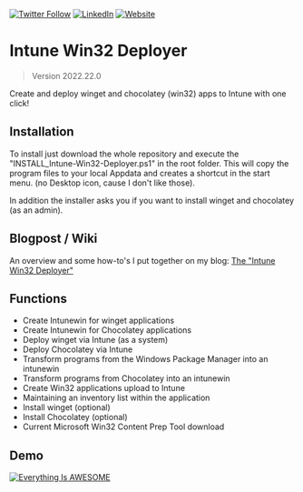 [![Twitter Follow](https://img.shields.io/badge/Twitter-1DA1F2?style=for-the-badge&logo=twitter&logoColor=white)](https://twitter.com/FlorianSLZ/)  [![LinkedIn](https://img.shields.io/badge/LinkedIn-0077B5?style=for-the-badge&logo=linkedin&logoColor=white)](https://www.linkedin.com/in/fsalzmann/)  [![Website](https://img.shields.io/badge/website-000000?style=for-the-badge&logo=About.me&logoColor=white)](https://scloud.work/en/about)


# Intune Win32 Deployer
> Version 2022.22.0

Create and deploy winget and chocolatey (win32) apps to Intune with one click!

## Installation
To install just download the whole repository and execute the "INSTALL_Intune-Win32-Deployer.ps1" in the root folder. 
This will copy the program files to your local Appdata and creates a shortcut in the start menu. (no Desktop icon, cause I don't like those). 

In addition the installer asks you if you want to install winget and chocolatey (as an admin). 


## Blogpost / Wiki
An overview and some how-to's I put together on my blog: [The "Intune Win32 Deployer"](https://scloud.work/en/intune-win32-deployer/)

## Functions
- Create Intunewin for winget applications
- Create Intunewin for Chocolatey applications
- Deploy winget via Intune (as a system)
- Deploy Chocolatey via Intune
- Transform programs from the Windows Package Manager into an intunewin
- Transform programs from Chocolatey into an intunewin
- Create Win32 applications upload to Intune
- Maintaining an inventory list within the application
- Install winget (optional)
- Install Chocolatey (optional)
- Current Microsoft Win32 Content Prep Tool download

## Demo 
[![Everything Is AWESOME](https://img.youtube.com/vi/f77XANBj95c/0.jpg)](https://youtu.be/f77XANBj95c "Everything Is AWESOME")
